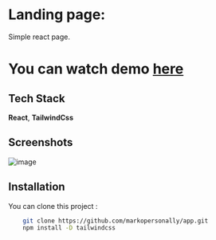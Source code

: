 # Landing page:

Simple react page.

# You can watch demo [here](https://app-sage-six.vercel.app/)





## Tech Stack

**React**, **TailwindCss**


## Screenshots

![image](![image](https://github.com/user-attachments/assets/6fb55b45-76a4-4a44-9f84-ee608a703ccf))


## Installation

You can clone this project :

```bash
    git clone https://github.com/markopersonally/app.git
    npm install -D tailwindcss
```
    
